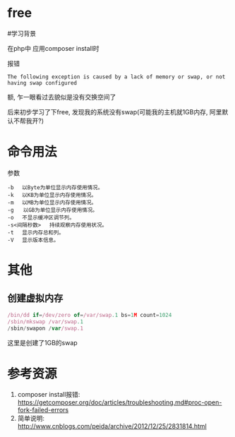 # free

#学习背景

在php中 应用composer install时

报错

`The following exception is caused by a lack of memory or swap, or not having swap configured`

额, 乍一眼看过去貌似是没有交换空间了 

后来初步学习了下free, 发现我的系统没有swap(可能我的主机就1GB内存, 阿里默认不帮我开?)

# 命令用法

参数 

```shell
-b 　以Byte为单位显示内存使用情况。 
-k 　以KB为单位显示内存使用情况。 
-m 　以MB为单位显示内存使用情况。
-g   以GB为单位显示内存使用情况。 
-o 　不显示缓冲区调节列。 
-s<间隔秒数> 　持续观察内存使用状况。 
-t 　显示内存总和列。 
-V 　显示版本信息。
```


# 其他

## 创建虚拟内存

```javascript
/bin/dd if=/dev/zero of=/var/swap.1 bs=1M count=1024
/sbin/mkswap /var/swap.1
/sbin/swapon /var/swap.1
```

这里是创建了1GB的swap

# 参考资源

1. composer install报错: https://getcomposer.org/doc/articles/troubleshooting.md#proc-open-fork-failed-errors
2. 简单说明: http://www.cnblogs.com/peida/archive/2012/12/25/2831814.html